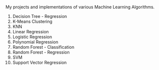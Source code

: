 My projects and implementations of various Machine Learning Algorithms.

1) Decision Tree - Regression
2) K-Means Clustering
3) KNN
4) Linear Regression
5) Logistic Regression
6) Polynomial Regression
7) Random Forest - Classification
8) Random Forest - Regression
9) SVM
10) Support Vector Regression
